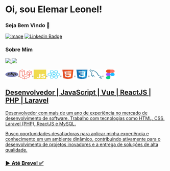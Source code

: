 # Oi, sou Elemar Leonel!
### Seja Bem Vindo 👋

[![image](https://img.shields.io/badge/Instagram-E4405F?style=flat-square&logo=instagram&logoColor=white)](https://www.instagram.com/elemarleonel.dev/)
[![Linkedin Badge](https://img.shields.io/badge/-LinkedIn-blue?style=flat-square&logo=Linkedin&logoColor=white&link=https://www.linkedin.com/in/marianne-dutra-0086801a1/)](https://www.linkedin.com/in/elemarleonel/)


### Sobre Mim

<div>
 <a href="https://github.com/ElemarLeonel">
 <img height="180em" src="https://github-readme-stats.vercel.app/api?username=ElemarLeonel&show_icons=true&theme=algolia&include_all_commits=true&count_private=true"/>
 <img height="180em" src="https://github-readme-stats.vercel.app/api/top-langs/?username=ElemarLeonel&layout=compact&langs_count=7&theme=algolia"/>
  
 <div style="display: inline_block"><br>
  <img align="center" alt="Js" height="30" width="40" src="https://raw.githubusercontent.com/devicons/devicon/master/icons/php/php-original.svg">
  <img align="center" alt="Js" height="30" width="40" src="https://raw.githubusercontent.com/devicons/devicon/master/icons/laravel/laravel-original.svg">
  <img align="center" alt="Js" height="30" width="40" src="https://raw.githubusercontent.com/devicons/devicon/master/icons/javascript/javascript-plain.svg">
  <img align="center" alt="React" height="30" width="40" src="https://raw.githubusercontent.com/devicons/devicon/master/icons/react/react-original.svg">
  <img align="center" alt="HTML" height="30" width="40" src="https://raw.githubusercontent.com/devicons/devicon/master/icons/html5/html5-original.svg">
  <img align="center" alt="CSS" height="30" width="40" src="https://raw.githubusercontent.com/devicons/devicon/master/icons/css3/css3-original.svg">
  <img align="center" alt="SQL" height="30" width="40" src="https://raw.githubusercontent.com/devicons/devicon/master/icons/mysql/mysql-original.svg">
  <img align="center" alt="Figma" height="30" width="40" src="https://raw.githubusercontent.com/devicons/devicon/master/icons/figma/figma-original.svg">
</div>
                          
 <h2>Desenvolvedor | JavaScript | Vue | ReactJS | PHP | Laravel</h2>
 <p>
    Desenvolvedor com mais de um ano de experiência no mercado de desenvolvimento de software. 
    Trabalho com tecnologias como HTML, CSS, Laravel (PHP), ReactJS e MySQL.
 </p>
 
 <p>
    Busco oportunidades desafiadoras para aplicar minha experiência e conhecimento em um ambiente dinâmico, contribuindo ativamente para o desenvolvimento de projetos inovadores e a entrega de soluções de alta qualidade.
 </p>
 <h3>▶ Até Breve! ✅</h3>
</div>
